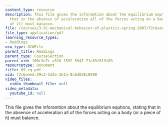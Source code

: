 ```yaml
---
content_type: resource
description: This file gives the inforamtion about the equilibrium equtions, stating
  that in the absence of acceleration all of the forces acting on a body (or a piece
  of it) must balance.
file: /courses/3-91-mechanical-behavior-of-plastics-spring-2007/f2c6aeed29c31d2e3b1a8c6d038c8590_09_eq.pdf
file_type: application/pdf
learning_resource_types:
- Readings
ocw_type: OCWFile
parent_title: Readings
parent_type: CourseSection
parent_uid: 106c3e7c-a318-1592-5947-71c83f813f89
resourcetype: Document
title: 09_eq.pdf
uid: f2c6aeed-29c3-1d2e-3b1a-8c6d038c8590
video_files:
  video_thumbnail_file: null
video_metadata:
  youtube_id: null
---
```

This file gives the inforamtion about the equilibrium equtions, stating that in the absence of acceleration all of the forces acting on a body (or a piece of it) must balance.

